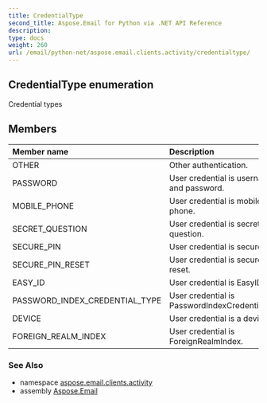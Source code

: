 ```yaml
---
title: CredentialType
second_title: Aspose.Email for Python via .NET API Reference
description: 
type: docs
weight: 260
url: /email/python-net/aspose.email.clients.activity/credentialtype/
---
```


## CredentialType enumeration

Credential types

## Members
| Member name | Description |
| :- | :- |
|OTHER|Other authentication.|
|PASSWORD|User credential is username and password.|
|MOBILE_PHONE|User credential is mobile phone.|
|SECRET_QUESTION|User credential is secret question.|
|SECURE_PIN|User credential is secure PIN.|
|SECURE_PIN_RESET|User credential is secure PIN reset.|
|EASY_ID|User credential is EasyID.|
|PASSWORD_INDEX_CREDENTIAL_TYPE|User credential is PasswordIndexCredentialType.|
|DEVICE|User credential is a device.|
|FOREIGN_REALM_INDEX|User credential is ForeignRealmIndex.|

### See Also

* namespace [aspose.email.clients.activity](/email/python-net/aspose.email.clients.activity/)
* assembly [Aspose.Email](/slides/python-net/)

